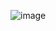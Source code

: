 ![image](https://user-images.githubusercontent.com/93635431/173220007-33bf9add-615f-4a88-a5af-50a9901bc61a.png)

